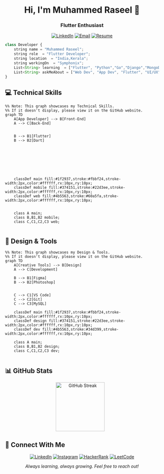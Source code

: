 <h1 align="center">Hi, I'm Muhammed Raseel 👋</h1>
<h3 align="center">Flutter Enthusiast</h3>

<div align="center">


[![LinkedIn](https://badgen.net/badge/LinkedIn/Connect/374151?icon=linkedin&labelColor=black)](https://www.linkedin.com/in/connectmeraseel/)
[![Email](https://badgen.net/badge/Email/Send%20Mail/4b5563?icon=gmail&labelColor=black)](mailto:raseelp321@gmail.com)
[![Resume](https://badgen.net/badge/Resume/View/4b5563?icon=document&labelColor=black)](https://app.flowcv.com/f533558d-f50d-4392-b569-74e83034473e)



</div>

```typescript
class Developer {
    string name = "Muhammed Raseel";
    string role  = "Flutter Developer";
    string location  = "India,Kerala";
    string workingOn  = "Symphonix";
    List<String> learning  = ["Flutter", "Python","Go","Django","MongoDB"];
    List<String> askMeAbout = ["Web Dev", "App Dev", "Flutter", "UI/UX",];
}
```

## 💻 Technical Skills

```mermaid
%% Note: This graph showcases my Technical Skills.  
%% If it doesn't display, please view it on the GitHub website.
graph TD
    A[App Developer] --> B[Front-End]
    A --> C[Back-End]
   
    
    B --> B1[Flutter]
    B --> B2[Dart]
    
    
  
   
    
    
  

    classDef main fill:#1f2937,stroke:#fbbf24,stroke-width:2px,color:#ffffff,rx:10px,ry:10px;
    classDef mobile fill:#374151,stroke:#22d3ee,stroke-width:2px,color:#ffffff,rx:10px,ry:10px;
    classDef web fill:#4b5563,stroke:#60a5fa,stroke-width:2px,color:#ffffff,rx:10px,ry:10px;
    

    class A main;
    class B,B1,B2 mobile;
    class C,C1,C2,C3 web;
    

```

## 🎨 Design & Tools

```mermaid
%% Note: This graph showcases my Design & Tools.  
%% If it doesn't display, please view it on the GitHub website.
graph TD
    A[Creative Tools] --> B[Design]
    A --> C[Development]
    
    B --> B1[Figma]
    B --> B2[Photoshop]
    
    
    C --> C1[VS Code]
    C --> C2[Git]
    C --> C3[MySQL]

    classDef main fill:#1f2937,stroke:#fbbf24,stroke-width:2px,color:#ffffff,rx:10px,ry:10px;
    classDef design fill:#374151,stroke:#22d3ee,stroke-width:2px,color:#ffffff,rx:10px,ry:10px;
    classDef dev fill:#4b5563,stroke:#34d399,stroke-width:2px,color:#ffffff,rx:10px,ry:10px;

    class A main;
    class B,B1,B2 design;
    class C,C1,C2,C3 dev;


```




## 📊 GitHub Stats

<div align="center">
  <img src="https://streak-stats.demolab.com?user=Raseelp&theme=tokyonight&hide_border=true&border_radius=10" height="160" alt="GitHub Streak"/>
  &nbsp;&nbsp;
  
</div>

## 🤝 Connect With Me

<div align="center">
    
[![LinkedIn](https://badgen.net/badge/LinkedIn/Connect/374151?icon=linkedin&labelColor=black)](https://www.linkedin.com/in/connectmeraseel/)
[![Instagram](https://badgen.net/badge/Instagram/Follow/6b7280?icon=instagram&labelColor=black)](https://www.instagram.com/rra_see_ll/?__pwa=1)
[![HackerRank](https://badgen.net/badge/HackerRank/Practice/4b5563?icon=code&labelColor=black)](https://www.hackerrank.com/raseelp321)
[![LeetCode](https://badgen.net/badge/LeetCode/Challenge/1f2937?icon=leetcode&labelColor=black)](https://leetcode.com/u/MuhammedRaseel/)


</div>



<div align="center">
  <i>Always learning, always growing. Feel free to reach out!</i>
</div>
